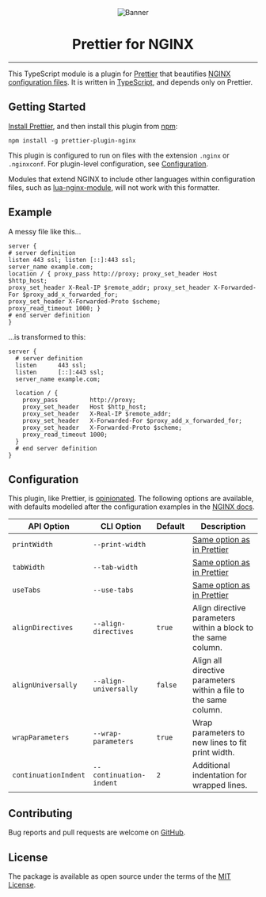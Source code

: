 <div align="center">
    <img src="./.github/images/prettier-plugin-nginx.png" alt="Banner">
</div>
<h1 align="center">Prettier for NGINX</h1>

<hr>

This TypeScript module is a plugin for [Prettier](https://prettier.io) that
beautifies
[NGINX configuration files](https://www.nginx.com/resources/wiki/start/topics/examples/full/).
It is written in [TypeScript](https://www.typescriptlang.org/), and depends only
on Prettier.

## Getting Started

[Install Prettier](https://prettier.io/docs/en/install.html), and then install
this plugin from [npm](https://www.npmjs.com/package/prettier-plugin-nginx):

```shell
npm install -g prettier-plugin-nginx
```

This plugin is configured to run on files with the extension `.nginx` or
`.nginxconf`. For plugin-level configuration, see
[Configuration](#configuration).

Modules that extend NGINX to include other languages within configuration files,
such as [lua-nginx-module](https://github.com/openresty/lua-nginx-module), will
not work with this formatter.

## Example

A messy file like this...

```
server {
# server definition
listen 443 ssl; listen [::]:443 ssl;
server_name example.com;
location / { proxy_pass http://proxy; proxy_set_header Host $http_host;
proxy_set_header X-Real-IP $remote_addr; proxy_set_header X-Forwarded-For $proxy_add_x_forwarded_for;
proxy_set_header X-Forwarded-Proto $scheme;
proxy_read_timeout 1000; }
# end server definition
}
```

...is transformed to this:

```nginx
server {
  # server definition
  listen      443 ssl;
  listen      [::]:443 ssl;
  server_name example.com;

  location / {
    proxy_pass         http://proxy;
    proxy_set_header   Host $http_host;
    proxy_set_header   X-Real-IP $remote_addr;
    proxy_set_header   X-Forwarded-For $proxy_add_x_forwarded_for;
    proxy_set_header   X-Forwarded-Proto $scheme;
    proxy_read_timeout 1000;
  }
  # end server definition
}
```

## Configuration

This plugin, like Prettier, is
[opinionated](https://prettier.io/docs/en/option-philosophy.html). The following
options are available, with defaults modelled after the configuration examples
in the [NGINX docs](https://nginx.org/en/docs/faq.html).

| API Option           | CLI Option              | Default | Description                                                                        |
| -------------------- | ----------------------- | ------- | ---------------------------------------------------------------------------------- |
| `printWidth`         | `--print-width`         |         | [Same option as in Prettier](https://prettier.io/docs/en/options.html#print-width) |
| `tabWidth`           | `--tab-width`           |         | [Same option as in Prettier](https://prettier.io/docs/en/options.html#tab-width)   |
| `useTabs`            | `--use-tabs`            |         | [Same option as in Prettier](https://prettier.io/docs/en/options.html#tabs)        |
| `alignDirectives`    | `--align-directives`    | `true`  | Align directive parameters within a block to the same column.                      |
| `alignUniversally`   | `--align-universally`   | `false` | Align all directive parameters within a file to the same column.                   |
| `wrapParameters`     | `--wrap-parameters`     | `true`  | Wrap parameters to new lines to fit print width.                                   |
| `continuationIndent` | `--continuation-indent` | `2`     | Additional indentation for wrapped lines.                                          |

## Contributing

Bug reports and pull requests are welcome on
[GitHub](https://github.com/joedeandev/prettier-plugin-nginx/issues).

## License

The package is available as open source under the terms of the
[MIT License](https://opensource.org/licenses/MIT).
